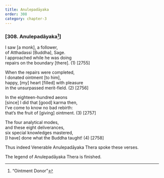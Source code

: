 ```yaml
---
title: Anulepadāyaka
order: 308
category: chapter-3
---
```


### \[308. Anulepadāyaka[^1]\]

I saw \[a monk\], a follower,  
of Atthadassi \[Buddha\], Sage.  
I approached while he was doing  
repairs on the boundary \[there\]. (1) \[2755\]

When the repairs were completed,  
I donated ointment \[to him\],  
happy, \[my\] heart \[filled\] with pleasure  
in the unsurpassed merit-field. (2) \[2756\]

In the eighteen-hundred aeons  
\[since\] I did that \[good\] karma then,  
I’ve come to know no bad rebirth:  
that’s the fruit of \[giving\] ointment. (3) \[2757\]

The four analytical modes,  
and these eight deliverances,  
six special knowledges mastered,  
\[I have\] done what the Buddha taught! (4) \[2758\]

Thus indeed Venerable Anulepadāyaka Thera spoke these verses.

The legend of Anulepadāyaka Thera is finished.

[^1]: “Ointment Donor”
